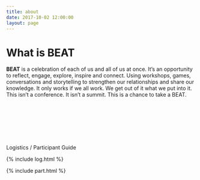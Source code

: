 ```yaml
---
title: about
date: 2017-10-02 12:00:00
layout: page
---
```


<p><h1>What is BEAT</h1></p>
<p><strong>BEAT</strong> is a celebration of each of us and all of us at once. It’s an opportunity to reflect, engage, explore, inspire and connect. Using workshops, games, conversations and storytelling to strengthen our relationships and share our knowledge. It only works if we all work. We get out of it what we put into it. This isn’t a conference. It isn’t a summit. This is a chance to take a BEAT.</p>

<div style="height: 10vw;"></div>

<break></break>

<div class="section">
  <span class="main-links" id="logistics" href="#">Logistics</span>
  <span class="main-links">/</span>
  <span class="main-links" id="participant" href="#">Participant Guide</span>
</div>

<div class="section" id="section">

  {% include log.html %}

  {% include part.html %}

</div>


